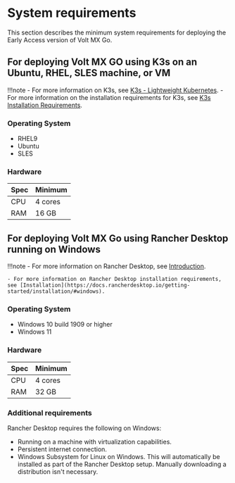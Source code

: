 # System requirements

This section describes the minimum system requirements for deploying the Early Access version of Volt MX Go. 

## For deploying Volt MX GO using K3s on an Ubuntu, RHEL, SLES machine, or VM

!!!note
    - For more information on K3s, see [K3s - Lightweight Kubernetes](https://docs.k3s.io/).
    - For more information on the installation requirements for K3s, see [K3s Installation Requirements](https://docs.k3s.io/installation/requirements).

### Operating System

- RHEL9
- Ubuntu
- SLES

### Hardware 

| Spec | Minimum |
| ---- | ------- |
| CPU | 4 cores |
| RAM | 16 GB |

## For deploying Volt MX Go using Rancher Desktop running on Windows

!!!note
    - For more information on Rancher Desktop, see [Introduction](https://docs.rancherdesktop.io/).
    
    - For more information on Rancher Desktop installation requirements, see [Installation](https://docs.rancherdesktop.io/getting-started/installation/#windows).

### Operating System

- Windows 10 build 1909 or higher
- Windows 11

### Hardware

| Spec | Minimum |
| ---- | ------- |
| CPU | 4 cores |
| RAM | 32 GB |

### Additional requirements

Rancher Desktop requires the following on Windows:

- Running on a machine with virtualization capabilities.
- Persistent internet connection.
- Windows Subsystem for Linux on Windows. This will automatically be installed as part of the Rancher Desktop setup. Manually downloading a distribution isn't necessary.

